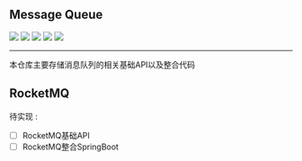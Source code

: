 ## Message Queue

![](https://img.shields.io/badge/message-queue-red) ![](https://img.shields.io/badge/technological-RocketMQ-red) ![](https://img.shields.io/badge/technological-Kafka-yellow) ![](https://img.shields.io/badge/mq-springboot-green) ![](https://img.shields.io/badge/methods-消息队列-blue)

----

本仓库主要存储消息队列的相关基础API以及整合代码

## RocketMQ

待实现 : 
- [ ] RocketMQ基础API
- [ ] RocketMQ整合SpringBoot